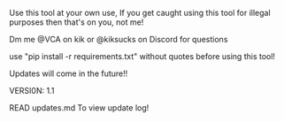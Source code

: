 Use this tool at your own use, If you get caught using this tool for illegal purposes then that's on you, not me!

Dm me @VCA on kik or @kiksucks on Discord for questions

use "pip install -r requirements.txt" without quotes before using this tool!

Updates will come in the future!!

VERSI0N: 1.1

READ updates.md To view update log!
